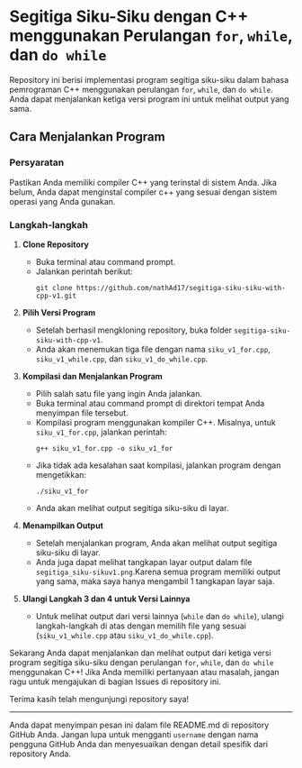 # Segitiga Siku-Siku dengan C++ menggunakan Perulangan `for`, `while`, dan `do while`

Repository ini berisi implementasi program segitiga siku-siku dalam bahasa pemrograman C++ menggunakan perulangan `for`, `while`, dan `do while`. Anda dapat menjalankan ketiga versi program ini untuk melihat output yang sama.

## Cara Menjalankan Program

### Persyaratan

Pastikan Anda memiliki compiler C++ yang terinstal di sistem Anda. Jika belum, Anda dapat menginstal compiler c++ yang sesuai dengan sistem operasi yang Anda gunakan.

### Langkah-langkah

1. **Clone Repository**
   - Buka terminal atau command prompt.
   - Jalankan perintah berikut:
     ```
     git clone https://github.com/nathAd17/segitiga-siku-siku-with-cpp-v1.git
     ```
 
2. **Pilih Versi Program**
   - Setelah berhasil mengkloning repository, buka folder `segitiga-siku-siku-with-cpp-v1`.
   - Anda akan menemukan tiga file dengan nama `siku_v1_for.cpp`, `siku_v1_while.cpp`, dan `siku_v1_do_while.cpp`.

3. **Kompilasi dan Menjalankan Program**
   - Pilih salah satu file yang ingin Anda jalankan.
   - Buka terminal atau command prompt di direktori tempat Anda menyimpan file tersebut.
   - Kompilasi program menggunakan kompiler C++. Misalnya, untuk `siku_v1_for.cpp`, jalankan perintah:
     ```
     g++ siku_v1_for.cpp -o siku_v1_for
     ```
   - Jika tidak ada kesalahan saat kompilasi, jalankan program dengan mengetikkan:
     ```
     ./siku_v1_for
     ```
   - Anda akan melihat output segitiga siku-siku di layar.

4. **Menampilkan Output**
   - Setelah menjalankan program, Anda akan melihat output segitiga siku-siku di layar.
   - Anda juga dapat melihat tangkapan layar output dalam file `segitiga_siku-sikuv1.png`.Karena semua program memiliki output yang sama, maka saya hanya mengambil 1 tangkapan layar saja.

5. **Ulangi Langkah 3 dan 4 untuk Versi Lainnya**
   - Untuk melihat output dari versi lainnya (`while` dan `do while`), ulangi langkah-langkah di atas dengan memilih file yang sesuai (`siku_v1_while.cpp` atau `siku_v1_do_while.cpp`).

Sekarang Anda dapat menjalankan dan melihat output dari ketiga versi program segitiga siku-siku dengan perulangan `for`, `while`, dan `do while` menggunakan C++! Jika Anda memiliki pertanyaan atau masalah, jangan ragu untuk mengajukan di bagian Issues di repository ini.

Terima kasih telah mengunjungi repository saya!

---

Anda dapat menyimpan pesan ini dalam file README.md di repository GitHub Anda. Jangan lupa untuk mengganti `username` dengan nama pengguna GitHub Anda dan menyesuaikan dengan detail spesifik dari repository Anda.
